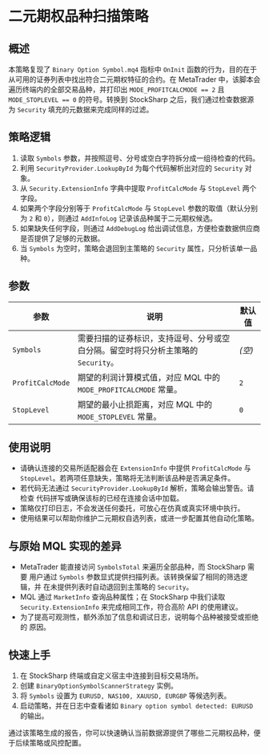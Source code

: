 # 二元期权品种扫描策略

## 概述
本策略复现了 `Binary Option Symbol.mq4` 指标中 `OnInit` 函数的行为，目的在于
从可用的证券列表中找出符合二元期权特征的合约。在 MetaTrader 中，该脚本会
遍历终端内的全部交易品种，并打印出 `MODE_PROFITCALCMODE == 2` 且
`MODE_STOPLEVEL == 0` 的符号。转换到 StockSharp 之后，我们通过检查数据源
为 `Security` 填充的元数据来完成同样的过滤。

## 策略逻辑
1. 读取 `Symbols` 参数，并按照逗号、分号或空白字符拆分成一组待检查的代码。
2. 利用 `SecurityProvider.LookupById` 为每个代码解析出对应的 `Security` 对象。
3. 从 `Security.ExtensionInfo` 字典中提取 `ProfitCalcMode` 与 `StopLevel` 两个
   字段。
4. 如果两个字段分别等于 `ProfitCalcMode` 与 `StopLevel` 参数的取值（默认分别
   为 `2` 和 `0`），则通过 `AddInfoLog` 记录该品种属于二元期权候选。
5. 如果缺失任何字段，则通过 `AddDebugLog` 给出调试信息，方便检查数据供应商
   是否提供了足够的元数据。
6. 当 `Symbols` 为空时，策略会退回到主策略的 `Security` 属性，只分析该单一品
   种。

## 参数
| 参数 | 说明 | 默认值 |
|------|------|--------|
| `Symbols` | 需要扫描的证券标识，支持逗号、分号或空白分隔。留空时将只分析主策略的 `Security`。 | *(空)* |
| `ProfitCalcMode` | 期望的利润计算模式值，对应 MQL 中的 `MODE_PROFITCALCMODE` 常量。 | `2` |
| `StopLevel` | 期望的最小止损距离，对应 MQL 中的 `MODE_STOPLEVEL` 常量。 | `0` |

## 使用说明
- 请确认连接的交易所适配器会在 `ExtensionInfo` 中提供 `ProfitCalcMode` 与
  `StopLevel`。若两项任意缺失，策略将无法判断该品种是否满足条件。
- 若代码无法通过 `SecurityProvider.LookupById` 解析，策略会输出警告。请检查
  代码拼写或确保该标的已经在连接会话中加载。
- 策略仅打印日志，不会发送任何委托，可放心在仿真或真实环境中执行。
- 使用结果可以帮助你维护二元期权自选列表，或进一步配置其他自动化策略。

## 与原始 MQL 实现的差异
- MetaTrader 能直接访问 `SymbolsTotal` 来遍历全部品种，而 StockSharp 需要
  用户通过 `Symbols` 参数显式提供扫描列表。该转换保留了相同的筛选逻辑，并
  在未提供列表时自动退回到主策略的 `Security`。
- MQL 通过 `MarketInfo` 查询品种属性；在 StockSharp 中我们读取
  `Security.ExtensionInfo` 来完成相同工作，符合高阶 API 的使用建议。
- 为了提高可观测性，额外添加了信息和调试日志，说明每个品种被接受或拒绝的
  原因。

## 快速上手
1. 在 StockSharp 终端或自定义宿主中连接到目标交易场所。
2. 创建 `BinaryOptionSymbolScannerStrategy` 实例。
3. 将 `Symbols` 设置为 `EURUSD, NAS100, XAUUSD, EURGBP` 等候选列表。
4. 启动策略，并在日志中查看诸如 `Binary option symbol detected: EURUSD` 的输出。

通过该策略生成的报告，你可以快速确认当前数据源提供了哪些二元期权品种，便
于后续策略或风控配置。
